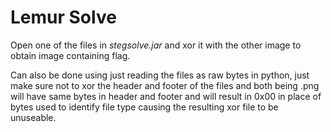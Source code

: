 # Lemur Solve

Open one of the files in *stegsolve.jar* and xor it with the other image to obtain image containing flag. 

Can also be done using just reading the files as raw bytes in python, just make sure not to xor the header and footer of the files and both being .png will have same bytes in header and footer and will result in 0x00 in place of bytes used to identify file type causing the resulting xor file to be unuseable.